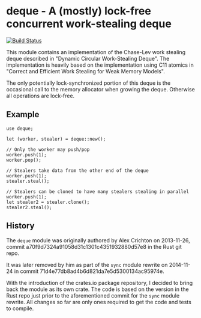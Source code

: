 # deque - A (mostly) lock-free concurrent work-stealing deque

[![Build Status](https://travis-ci.org/kinghajj/deque.svg?branch=master)](https://travis-ci.org/kinghajj/deque)

This module contains an implementation of the Chase-Lev work stealing deque
described in "Dynamic Circular Work-Stealing Deque". The implementation is
heavily based on the implementation using C11 atomics in "Correct and
Efficient Work Stealing for Weak Memory Models".

The only potentially lock-synchronized portion of this deque is the
occasional call to the memory allocator when growing the deque. Otherwise
all operations are lock-free.

## Example

    use deque;

    let (worker, stealer) = deque::new();

    // Only the worker may push/pop
    worker.push(1);
    worker.pop();

    // Stealers take data from the other end of the deque
    worker.push(1);
    stealer.steal();

    // Stealers can be cloned to have many stealers stealing in parallel
    worker.push(1);
    let stealer2 = stealer.clone();
    stealer2.steal();

## History

The `deque` module was originally authored by Alex Crichton on 2013-11-26,
commit a70f9d7324a91058d31c1301c4351932880d57e8 in the Rust git repo.

It was later removed by him as part of the `sync` module rewrite on 2014-11-24
in commit 71d4e77db8ad4b6d821da7e5d5300134ac95974e.

With the introduction of the crates.io package repository, I decided to bring
back the module as its own crate. The code is based on the version in the Rust
repo just prior to the aforementioned commit for the `sync` module rewrite. All
changes so far are only ones required to get the code and tests to compile.
